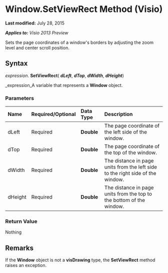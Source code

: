 
# Window.SetViewRect Method (Visio)

 **Last modified:** July 28, 2015

 _**Applies to:** Visio 2013 Preview_

Sets the page coordinates of a window's borders by adjusting the zoom level and center scroll position.


## Syntax

 _expression_. **SetViewRect**( **_dLeft_**,  **_dTop_**,  **_dWidth_**,  **_dHeight_**)

 _expression_A variable that represents a  **Window** object.


### Parameters



|**Name**|**Required/Optional**|**Data Type**|**Description**|
|:-----|:-----|:-----|:-----|
|dLeft|Required| **Double**|The page coordinate of the left side of the window.|
|dTop|Required| **Double**|The page coordinate of the top of the window.|
|dWidth|Required| **Double**|The distance in page units from the left side to the right side of the window.|
|dHeight|Required| **Double**|The distance in page units from the top to the bottom of the window.|

### Return Value

Nothing


## Remarks

If the  **Window** object is not a **visDrawing** type, the **SetViewRect** method raises an exception.


